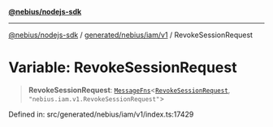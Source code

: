 [**@nebius/nodejs-sdk**](../../../../../README.md)

---

[@nebius/nodejs-sdk](../../../../../README.md) / [generated/nebius/iam/v1](../README.md) / RevokeSessionRequest

# Variable: RevokeSessionRequest

> **RevokeSessionRequest**: [`MessageFns`](../../../../../runtime/protos/core/interfaces/MessageFns.md)\<[`RevokeSessionRequest`](../interfaces/RevokeSessionRequest.md), `"nebius.iam.v1.RevokeSessionRequest"`\>

Defined in: src/generated/nebius/iam/v1/index.ts:17429
